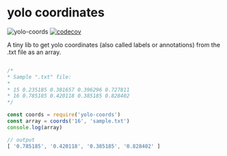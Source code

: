 # yolo coordinates

![yolo-coords](https://github.com/epomatti/yolo-coords/workflows/yolo-coords/badge.svg) [![codecov](https://codecov.io/gh/epomatti/yolo-coords/branch/master/graph/badge.svg)](https://codecov.io/gh/epomatti/yolo-coords)

A tiny lib to get yolo coordinates (also called labels or annotations) from the .txt file as an array.


```js

/*
* Sample ".txt" file:
*
* 15 0.235185 0.381657 0.396296 0.727811
* 16 0.785185 0.420118 0.385185 0.828402
*/

const coords = require('yolo-coords')
const array = coords('16', 'sample.txt')
console.log(array)

// output
[ '0.785185', '0.420118', '0.385185', '0.828402' ]
```
